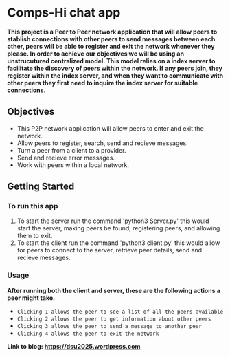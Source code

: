 # Comps-Hi chat app

**This project is a Peer to Peer network application that will allow peers to stablish connections with other peers to send messages between each other, peers will be able to register and exit the network whenever they please. In order to achieve our objectives we will be using an unstrucutured centralized model. This model relies on a index server to facilitate the discovery of peers within the network. If any peers join, they register within the index server, and when they want to communicate with other peers they first need to inquire the index server for suitable connections.**

## Objectives

* This P2P network application will allow peers to enter and exit the network.
* Allow peers to register, search, send and recieve messages.
* Turn a peer from a client to a provider.
* Send and recieve error messages.
* Work with peers within a local network.

## Getting Started


### To run this app 

1. To start the server run the command 'python3 Server.py' this would start the server, making peers be found, registering peers, and allowing them to exit.
2. To start the client run the command 'python3 client.py' this would allow for peers to connect to the server, retrieve peer details, send and recieve messages.

### Usage

**After running both the client and server, these are the following actions a peer might take.**

* `Clicking 1 allows the peer to see a list of all the peers available`
* `Clicking 2 allows the peer to get information about other peers`
* `Clicking 3 allows the peer to send a message to another peer`
* `Clicking 4 allows the peer to exit the network`


**Link to blog: https://dsu2025.wordpress.com**
